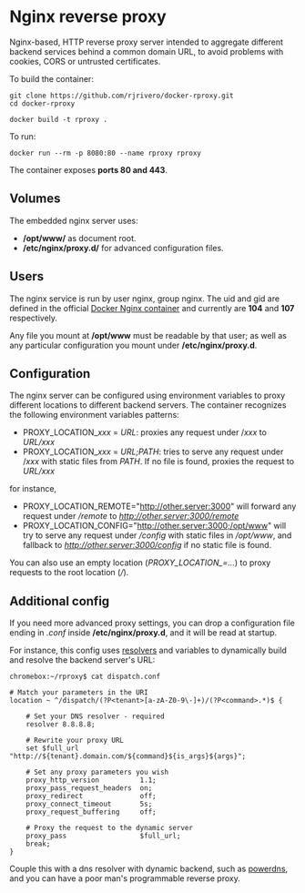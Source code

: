 Nginx reverse proxy
===================

Nginx-based, HTTP reverse proxy server intended to aggregate different backend services behind a common domain URL, to avoid problems with cookies, CORS or untrusted certificates.

To build the container:

```
git clone https://github.com/rjrivero/docker-rproxy.git
cd docker-rproxy

docker build -t rproxy .
```

To run:

```
docker run --rm -p 8080:80 --name rproxy rproxy
```

The container exposes **ports 80 and 443**.

Volumes
-------

The embedded nginx server uses:

  - **/opt/www/** as document root.
  - **/etc/nginx/proxy.d/** for advanced configuration files.

Users
-----

The nginx service is run by user nginx, group nginx. The uid and gid are defined in the official [Docker Nginx container](https://hub.docker.com/_/nginx/) and currently are **104** and **107** respectively.

Any file you mount at **/opt/www** must be readable by that user; as well as any particular configuration you mount under **/etc/nginx/proxy.d**.

Configuration
-------------

The nginx server can be configured using environment variables to proxy different locations to different backend servers. The container recognizes the following environment variables patterns:

  - PROXY_LOCATION_*xxx* = *URL*: proxies any request under /*xxx* to *URL/xxx*
  - PROXY_LOCATION_*xxx* = *URL;PATH*: tries to serve any request under /*xxx* with static files from *PATH*. If no file is found, proxies the request to *URL/xxx*

for instance,

  - PROXY_LOCATION_REMOTE="http://other.server:3000" will forward any request under */remote* to *http://other.server:3000/remote*
  - PROXY_LOCATION_CONFIG="http://other.server:3000;/opt/www" will try to serve any request under */config* with static files in */opt/www*, and fallback to *http://other.server:3000/config* if no static file is found.

You can also use an empty location (*PROXY_LOCATION_=...*) to proxy requests to the root location (*/*).

Additional config
-----------------

If you need more advanced proxy settings, you can drop a configuration file ending in *.conf* inside **/etc/nginx/proxy.d**, and it will be read at startup.

For instance, this config uses [resolvers](http://nginx.org/en/docs/http/ngx_http_core_module.html#resolver) and variables to dynamically build and resolve the backend server's URL:

```
chromebox:~/rproxy$ cat dispatch.conf 

# Match your parameters in the URI
location ~ ^/dispatch/(?P<tenant>[a-zA-Z0-9\-]+)/(?P<command>.*)$ {

    # Set your DNS resolver - required
    resolver 8.8.8.8;

    # Rewrite your proxy URL
    set $full_url "http://${tenant}.domain.com/${command}${is_args}${args}";

    # Set any proxy parameters you wish
    proxy_http_version          1.1;
    proxy_pass_request_headers  on;
    proxy_redirect              off;
    proxy_connect_timeout       5s;
    proxy_request_buffering     off;

    # Proxy the request to the dynamic server
    proxy_pass                  $full_url;
    break;
}
```

Couple this with a dns resolver with dynamic backend, such as [powerdns](https://www.powerdns.com/), and you can have a poor man's programmable reverse proxy.

